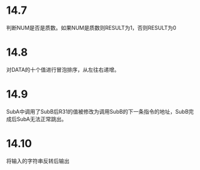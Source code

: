 # 14.7

判断NUM是否是质数。如果NUM是质数则RESULT为1，否则RESULT为0

# 14.8

对DATA的十个值进行冒泡排序，从左往右递增。



# 14.9

SubA中调用了SubB后R31的值被修改为调用SubB的下一条指令的地址，SubB完成后SubA无法正常跳出。

# 14.10

将输入的字符串反转后输出